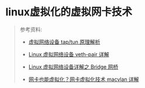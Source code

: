 # linux虚拟化的虚拟网卡技术

> 参考资料:
>
> - [虚拟网络设备 tap/tun 原理解析](https://www.cnblogs.com/bakari/p/10450711.html)
>
> - [Linux 虚拟网络设备 veth-pair 详解](https://www.cnblogs.com/bakari/p/10613710.html)
>
> - [Linux 虚拟网络设备详解之 Bridge 网桥](https://www.cnblogs.com/bakari/p/10529575.html)
>
> - [网卡也能虚拟化？网卡虚拟化技术 macvlan 详解](https://www.cnblogs.com/bakari/p/10641915.html)



